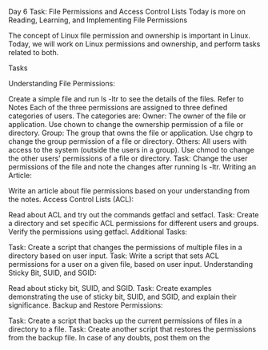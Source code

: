 Day 6 Task: File Permissions and Access Control Lists
Today is more on Reading, Learning, and Implementing File Permissions

The concept of Linux file permission and ownership is important in Linux. Today, we will work on Linux permissions and ownership, and perform tasks related to both.

Tasks

Understanding File Permissions:

Create a simple file and run ls -ltr to see the details of the files. Refer to Notes
Each of the three permissions are assigned to three defined categories of users. The categories are:
Owner: The owner of the file or application.
Use chown to change the ownership permission of a file or directory.
Group: The group that owns the file or application.
Use chgrp to change the group permission of a file or directory.
Others: All users with access to the system (outside the users in a group).
Use chmod to change the other users' permissions of a file or directory.
Task: Change the user permissions of the file and note the changes after running ls -ltr.
Writing an Article:

Write an article about file permissions based on your understanding from the notes.
Access Control Lists (ACL):

Read about ACL and try out the commands getfacl and setfacl.
Task: Create a directory and set specific ACL permissions for different users and groups. Verify the permissions using getfacl.
Additional Tasks:

Task: Create a script that changes the permissions of multiple files in a directory based on user input.
Task: Write a script that sets ACL permissions for a user on a given file, based on user input.
Understanding Sticky Bit, SUID, and SGID:

Read about sticky bit, SUID, and SGID.
Task: Create examples demonstrating the use of sticky bit, SUID, and SGID, and explain their significance.
Backup and Restore Permissions:

Task: Create a script that backs up the current permissions of files in a directory to a file.
Task: Create another script that restores the permissions from the backup file.
In case of any doubts, post them on the